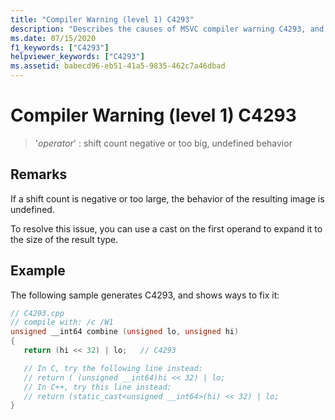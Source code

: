 ```yaml
---
title: "Compiler Warning (level 1) C4293"
description: "Describes the causes of MSVC compiler warning C4293, and shows how to fix it."
ms.date: 07/15/2020
f1_keywords: ["C4293"]
helpviewer_keywords: ["C4293"]
ms.assetid: babecd96-eb51-41a5-9835-462c7a46dbad
---
```

# Compiler Warning (level 1) C4293

> '*operator*' : shift count negative or too big, undefined behavior

## Remarks

If a shift count is negative or too large, the behavior of the resulting image is undefined.

To resolve this issue, you can use a cast on the first operand to expand it to the size of the result type.

## Example

The following sample generates C4293, and shows ways to fix it:

```cpp
// C4293.cpp
// compile with: /c /W1
unsigned __int64 combine (unsigned lo, unsigned hi)
{
   return (hi << 32) | lo;   // C4293

   // In C, try the following line instead:
   // return ( (unsigned __int64)hi << 32) | lo;
   // In C++, try this line instead:
   // return (static_cast<unsigned __int64>(hi) << 32) | lo;
}
```
